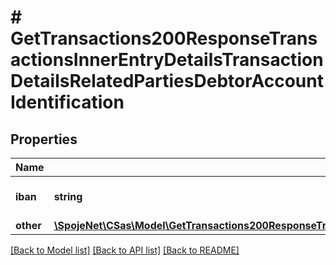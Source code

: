 # # GetTransactions200ResponseTransactionsInnerEntryDetailsTransactionDetailsRelatedPartiesDebtorAccountIdentification

## Properties

Name | Type | Description | Notes
------------ | ------------- | ------------- | -------------
**iban** | **string** | IBAN of the debtor account | [optional]
**other** | [**\SpojeNet\CSas\Model\GetTransactions200ResponseTransactionsInnerEntryDetailsTransactionDetailsRelatedPartiesDebtorAccountIdentificationOther**](GetTransactions200ResponseTransactionsInnerEntryDetailsTransactionDetailsRelatedPartiesDebtorAccountIdentificationOther.md) |  | [optional]

[[Back to Model list]](../../README.md#models) [[Back to API list]](../../README.md#endpoints) [[Back to README]](../../README.md)
